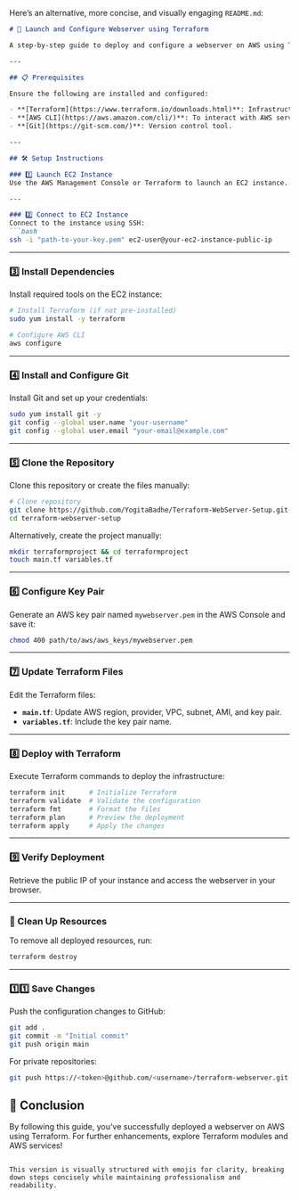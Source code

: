 Here’s an alternative, more concise, and visually engaging `README.md`:

```markdown
# 🚀 Launch and Configure Webserver using Terraform

A step-by-step guide to deploy and configure a webserver on AWS using Terraform. This project automates infrastructure provisioning and webserver setup.

---

## 📋 Prerequisites

Ensure the following are installed and configured:

- **[Terraform](https://www.terraform.io/downloads.html)**: Infrastructure as Code tool.
- **[AWS CLI](https://aws.amazon.com/cli/)**: To interact with AWS services (`aws configure`).
- **[Git](https://git-scm.com/)**: Version control tool.

---

## 🛠️ Setup Instructions

### 1️⃣ Launch EC2 Instance
Use the AWS Management Console or Terraform to launch an EC2 instance.

---

### 2️⃣ Connect to EC2 Instance
Connect to the instance using SSH:
```bash
ssh -i "path-to-your-key.pem" ec2-user@your-ec2-instance-public-ip
```

---

### 3️⃣ Install Dependencies
Install required tools on the EC2 instance:
```bash
# Install Terraform (if not pre-installed)
sudo yum install -y terraform

# Configure AWS CLI
aws configure
```

---

### 4️⃣ Install and Configure Git
Install Git and set up your credentials:
```bash
sudo yum install git -y
git config --global user.name "your-username"
git config --global user.email "your-email@example.com"
```

---

### 5️⃣ Clone the Repository
Clone this repository or create the files manually:
```bash
# Clone repository
git clone https://github.com/YogitaBadhe/Terraform-WebServer-Setup.git
cd terraform-webserver-setup
```

Alternatively, create the project manually:
```bash
mkdir terraformproject && cd terraformproject
touch main.tf variables.tf
```

---

### 6️⃣ Configure Key Pair
Generate an AWS key pair named `mywebserver.pem` in the AWS Console and save it:
```bash
chmod 400 path/to/aws/aws_keys/mywebserver.pem
```

---

### 7️⃣ Update Terraform Files
Edit the Terraform files:
- **`main.tf`**: Update AWS region, provider, VPC, subnet, AMI, and key pair.
- **`variables.tf`**: Include the key pair name.

---

### 8️⃣ Deploy with Terraform
Execute Terraform commands to deploy the infrastructure:
```bash
terraform init      # Initialize Terraform
terraform validate  # Validate the configuration
terraform fmt       # Format the files
terraform plan      # Preview the deployment
terraform apply     # Apply the changes
```

---

### 9️⃣ Verify Deployment
Retrieve the public IP of your instance and access the webserver in your browser.

---

### 🔄 Clean Up Resources
To remove all deployed resources, run:
```bash
terraform destroy
```

---

### 1️⃣1️⃣ Save Changes
Push the configuration changes to GitHub:
```bash
git add .
git commit -m "Initial commit"
git push origin main
```

For private repositories:
```bash
git push https://<token>@github.com/<username>/terraform-webserver.git
```


## 🎉 Conclusion
By following this guide, you’ve successfully deployed a webserver on AWS using Terraform. For further enhancements, explore Terraform modules and AWS services!
```

This version is visually structured with emojis for clarity, breaking down steps concisely while maintaining professionalism and readability.
